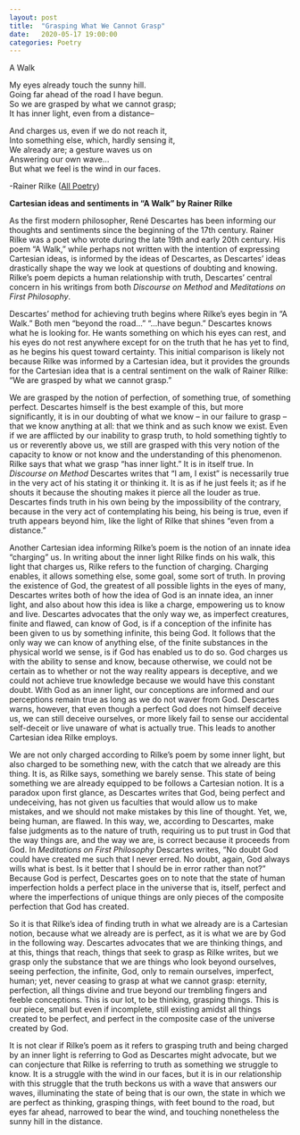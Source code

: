 ```yaml
---
layout: post
title:  "Grasping What We Cannot Grasp"
date:   2020-05-17 19:00:00
categories: Poetry
---
```


A Walk

My eyes already touch the sunny hill.<br>
Going far ahead of the road I have begun.<br>
So we are grasped by what we cannot grasp;<br>
It has inner light, even from a distance–<br>

And charges us, even if we do not reach it,<br>
Into something else, which, hardly sensing it,<br>
We already are; a gesture waves us on<br>
Answering our own wave...<br>
But what we feel is the wind in our faces.<br>

-Rainer Rilke ([All Poetry](https://allpoetry.com/A-Walk))

**Cartesian ideas and sentiments in “A Walk” by Rainer Rilke**

As the first modern philosopher, René Descartes has been informing our thoughts and sentiments since the beginning of the 17th century.  Rainer Rilke was a poet who wrote during the late 19th and early 20th century.  His poem “A Walk,” while perhaps not written with the intention of expressing Cartesian ideas, is informed by the ideas of Descartes, as Descartes’ ideas drastically shape the way we look at questions of doubting and knowing.  Rilke’s poem depicts a human relationship with truth, Descartes’ central concern in his writings from both *Discourse on Method* and *Meditations on First Philosophy*.    

Descartes’ method for achieving truth begins where Rilke’s eyes begin in “A Walk.”  Both men “beyond the road…” “…have begun.”  Descartes knows what he is looking for.  He wants something on which his eyes can rest, and his eyes do not rest anywhere except for on the truth that he has yet to find, as he begins his quest toward certainty.  This initial comparison is likely not because Rilke was informed by a Cartesian idea, but it provides the grounds for the Cartesian idea that is a central sentiment on the walk of Rainer Rilke: “We are grasped by what we cannot grasp.”

We are grasped by the notion of perfection, of something true, of something perfect.  Descartes himself is the best example of this, but more significantly, it is in our doubting of what we know – in our failure to grasp – that we know anything at all: that we think and as such know we exist.  Even if we are afflicted by our inability to grasp truth, to hold something tightly to us or reverently above us, we still are grasped with this very notion of the capacity to know or not know and the understanding of this phenomenon.  Rilke says that what we grasp “has inner light.”  It is in itself true.  In *Discourse on Method* Descartes writes that “I am, I exist” is necessarily true in the very act of his stating it or thinking it.  It is as if he just feels it; as if he shouts it because the shouting makes it pierce all the louder as true.  Descartes finds truth in his own being by the impossibility of the contrary, because in the very act of contemplating his being, his being is true, even if truth appears beyond him, like the light of Rilke that shines “even from a distance.”

Another Cartesian idea informing Rilke’s poem is the notion of an innate idea “charging” us.  In writing about the inner light Rilke finds on his walk, this light that charges us, Rilke refers to the function of charging.  Charging enables, it allows something else, some goal, some sort of truth.  In proving the existence of God, the greatest of all possible lights in the eyes of many, Descartes writes both of how the idea of God is an innate idea, an inner light, and also about how this idea is like a charge, empowering us to know and live.  Descartes advocates that the only way we, as imperfect creatures, finite and flawed, can know of God, is if a conception of the infinite has been given to us by something infinite, this being God.  It follows that the only way we can know of anything else, of the finite substances in the physical world we sense, is if God has enabled us to do so.  God charges us with the ability to sense and know, because otherwise, we could not be certain as to whether or not the way reality appears is deceptive, and we could not achieve true knowledge because we would have this constant doubt.  With God as an inner light, our conceptions are informed and our perceptions remain true as long as we do not waver from God.  Descartes warns, however, that even though a perfect God does not himself deceive us, we can still deceive ourselves, or more likely fail to sense our accidental self-deceit or live unaware of what is actually true.  This leads to another Cartesian idea Rilke employs.

We are not only charged according to Rilke’s poem by some inner light, but also charged to be something new, with the catch that we already are this thing.  It is, as Rilke says, something we barely sense.  This state of being something we are already equipped to be follows a Cartesian notion.  It is a paradox upon first glance, as Descartes writes that God, being perfect and undeceiving, has not given us faculties that would allow us to make mistakes, and we should not make mistakes by this line of thought.  Yet, we, being human, are flawed.  In this way, we, according to Descartes, make false judgments as to the nature of truth, requiring us to put trust in God that the way things are, and the way we are, is correct because it proceeds from God.  In *Meditations on First Philosophy* Descartes writes, “No doubt God could have created me such that I never erred.  No doubt, again, God always wills what is best.  Is it better that I should be in error rather than not?”  Because God is perfect, Descartes goes on to note that the state of human imperfection holds a perfect place in the universe that is, itself, perfect and where the imperfections of unique things are only pieces of the composite perfection that God has created.

So it is that Rilke’s idea of finding truth in what we already are is a Cartesian notion, because what we already are is perfect, as it is what we are by God in the following way.  Descartes advocates that we are thinking things, and at this, things that reach, things that seek to grasp as Rilke writes, but we grasp only the substance that we are things who look beyond ourselves, seeing perfection, the infinite, God, only to remain ourselves, imperfect, human; yet, never ceasing to grasp at what we cannot grasp: eternity, perfection, all things divine and true beyond our trembling fingers and feeble conceptions.  This is our lot, to be thinking, grasping things.  This is our piece, small but even if incomplete, still existing amidst all things created to be perfect, and perfect in the composite case of the universe created by God.

It is not clear if Rilke’s poem as it refers to grasping truth and being charged by an inner light is referring to God as Descartes might advocate, but we can conjecture that Rilke is referring to truth as something we struggle to know.  It is a struggle with the wind in our faces, but it is in our relationship with this struggle that the truth beckons us with a wave that answers our waves, illuminating the state of being that is our own, the state in which we are perfect as thinking, grasping things, with feet bound to the road, but eyes far ahead, narrowed to bear the wind, and touching nonetheless the sunny hill in the distance.
